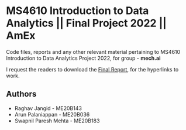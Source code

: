 # MS4610 Introduction to Data Analytics || Final Project 2022 || AmEx

Code files, reports and any other relevant material pertaining to MS4610 Introduction to Data Analytics Project 2022, for group - **mech.ai**  

I request the readers to download the [Final Report](https://github.com/ArunPalaniappan/IDA_mech.ai/blob/main/MS4610_mech_ai_final_report.pdf), for the hyperlinks to work.

## Authors    
- Raghav Jangid - ME20B143
- Arun Palaniappan - ME20B036 
- Swapnil Paresh Mehta - ME20B183  

